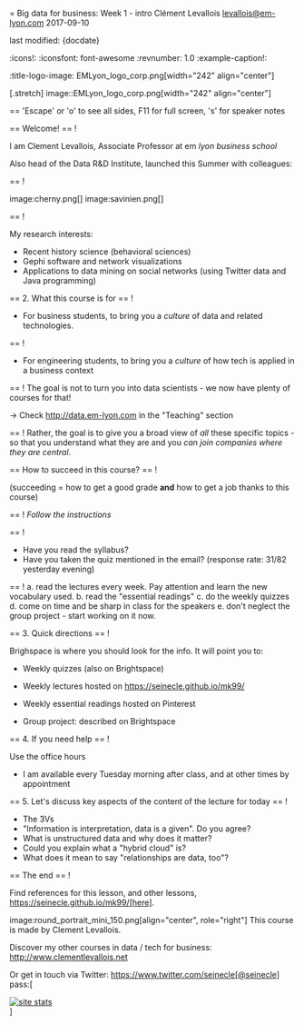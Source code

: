= Big data for business: Week 1 - intro
Clément Levallois <levallois@em-lyon.com>
2017-09-10

last modified: {docdate}

:icons!:
:iconsfont:   font-awesome
:revnumber: 1.0
:example-caption!:

:title-logo-image: EMLyon_logo_corp.png[width="242" align="center"]

[.stretch]
image::EMLyon_logo_corp.png[width="242" align="center"]


==  'Escape' or 'o' to see all sides, F11 for full screen, 's' for speaker notes


==  Welcome!
==  !

I am Clement Levallois, Associate Professor at em *lyon business school*

Also head of the Data R&D Institute, launched this Summer with colleagues:

==  !

image:cherny.png[] image:savinien.png[]

==  !

My research interests:

- Recent history science (behavioral sciences)
- Gephi software and network visualizations
- Applications to data mining on social networks (using Twitter data and Java programming)

==  2. What this course is for
==  !

- For business students, to bring you a *culture* of data and related technologies.

==  !
- For engineering students, to bring you a *culture* of how tech is applied in a business context

==  !
The goal is not to turn you into data scientists - we now have plenty of courses for that!

-> Check http://data.em-lyon.com in the "Teaching" section

==  !
Rather, the goal is to give you a broad view of *all* these specific topics - so that you understand what they are and you *can join companies where they are central*.

==  How to succeed in this course?
==  !

(succeeding = how to get a good grade __and__ how to get a job thanks to this course)

==  !
*Follow the instructions*

==  !

- Have you read the syllabus?
- Have you taken the quiz mentioned in the email? (response rate: 31/82 yesterday evening)


==  !
a. read the lectures every week. Pay attention and learn the new vocabulary used.
b. read the "essential readings"
c. do the weekly quizzes
d. come on time and be sharp in class for the speakers
e. don't neglect the group project - start working on it now.

==  3. Quick directions
==  !

Brighspace is where you should look for the info. It will point you to:

- Weekly quizzes (also on Brightspace)
- Weekly lectures hosted on https://seinecle.github.io/mk99/
- Weekly essential readings hosted on Pinterest

- Group project: described on Brightspace


==  4. If you need help
==  !

Use the office hours

- I am available every Tuesday morning after class, and at other times by appointment



==  5. Let's discuss key aspects of the content of the lecture for today
==  !

- The 3Vs
- "Information is interpretation, data is a given". Do you agree?
- What is unstructured data and why does it matter?
- Could you explain what a "hybrid cloud" is?
- What does it mean to say "relationships are data, too"?

==  The end
==  !

Find references for this lesson, and other lessons, https://seinecle.github.io/mk99/[here].

image:round_portrait_mini_150.png[align="center", role="right"]
This course is made by Clement Levallois.

Discover my other courses in data / tech for business: http://www.clementlevallois.net

Or get in touch via Twitter: https://www.twitter.com/seinecle[@seinecle]
pass:[    <!-- Start of StatCounter Code for Default Guide -->
    <script type="text/javascript">
        var sc_project = 11411204;
        var sc_invisible = 1;
        var sc_security = "11411204";
        var scJsHost = (("https:" == document.location.protocol) ?
            "https://secure." : "http://www.");
        document.write("<sc" + "ript type='text/javascript' src='" +
            scJsHost +
            "statcounter.com/counter/counter.js'></" + "script>");
    </script>
    <noscript><div class="statcounter"><a title="site stats"
    href="http://statcounter.com/" target="_blank"><img
    class="statcounter"
    src="//c.statcounter.com/11411204/0/11411204/1/" alt="site
    stats"></a></div></noscript>
    <!-- End of StatCounter Code for Default Guide -->]
